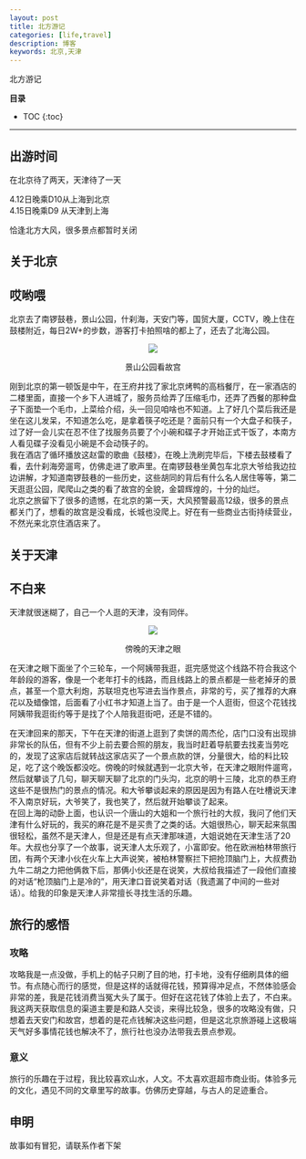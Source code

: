 ```yaml
---
layout: post
title: 北方游记
categories: [life,travel]
description: 博客
keywords: 北京,天津
---
```

北方游记

**目录**

* TOC
{:toc}

---


## 出游时间
在北京待了两天，天津待了一天  

4.12日晚乘D10从上海到北京  
4.15日晚乘D9 从天津到上海  

恰逢北方大风，很多景点都暂时关闭

## 关于北京
**哎哟喂**  
---
北京去了南锣鼓巷，景山公园，什刹海，天安门等，国贸大厦，CCTV，晚上住在鼓楼附近，每日2W+的步数，游客打卡拍照啥的都上了，还去了北海公园。  

<div align="center"><img width="auto" height="auto" src="{{ assets_base_url }}/images/blog/2025-04-13-景山公园.jpg"/>
<p>景山公园看故宫</p>
</div>  

刚到北京的第一顿饭是中午，在王府井找了家北京烤鸭的高档餐厅，在一家酒店的二楼里面，直接一个乡下人进城了，服务员给弄了压缩毛巾，还弄了西餐的那种盘子下面垫一个毛巾，上菜给介绍，头一回见咱啥也不知道。上了好几个菜后我还是坐在这儿发呆，不知道怎么吃，是拿着筷子吃还是？面前只有一个大盘子和筷子，过了好一会儿实在忍不住了找服务员要了个小碗和碟子才开始正式干饭了，本南方人看见碟子没看见小碗是不会动筷子的。  
我在酒店了循环播放这赵雷的歌曲《鼓楼》，在晚上洗刷完毕后，下楼去鼓楼看了看，去什刹海旁遛弯，仿佛走进了歌声里。在南锣鼓巷坐黄包车北京大爷给我边拉边讲解，才知道南锣鼓巷的一些历史，这些胡同的背后有什么名人居住等等，第二天逛逛公园，爬爬山之类的看了故宫的全貌，金碧辉煌的，十分的灿烂。  
北京之旅留下了很多的遗憾，在北京的第一天，大风预警最高12级，很多的景点都关门了，想看的故宫是没看成，长城也没爬上。好在有一些商业古街持续营业，不然光来北京住酒店来了。


## 关于天津
**不白来**  
---
天津就很迷糊了，自己一个人逛的天津，没有同伴。  

<div align="center"><img width="auto" height="auto" src="{{ assets_base_url }}/images/blog/2025-04-14-天津之眼.jpg"/>
<p>傍晚的天津之眼</p>
</div>  

在天津之眼下面坐了个三轮车，一个阿姨带我逛，逛完感觉这个线路不符合我这个年龄段的游客，像是一个老年打卡的线路，而且线路上的景点都是一些老掉牙的景点，甚至一个意大利炮，苏联坦克也写进去当作景点，非常的亏，买了推荐的大麻花以及蜡像馆，后面看了小红书才知道上当了。由于是一个人逛街，但这个花钱找阿姨带我逛街约等于是找了个人陪我逛街吧，还是不错的。  

在天津回来的那天，下午在天津的街道上逛到了卖饼的周杰伦，店门口没有出现排非常长的队伍，但有不少上前去要合照的朋友，我当时赶着导航要去找麦当劳吃的，发现了这家店后就转战这家店买了一个景点款的饼，分量很大，给的料比较足，吃了这个晚饭都没吃。傍晚的时候就遇到一北京大爷，在天津之眼附件遛弯，然后就攀谈了几句，聊天聊天聊了北京的门头沟，北京的明十三陵，北京的恭王府这些不是很热门的景点的情况。和大爷攀谈起来的原因是因为有路人在吐槽说天津不入南京好玩，大爷笑了，我也笑了，然后就开始攀谈了起来。  
在回上海的动卧上面，也认识一个唐山的大姐和一个旅行社的大叔，我问了他们天津有什么好玩的，我买的麻花是不是买贵了之类的话。大姐很热心，聊天起来氛围很轻松，虽然不是天津人，但是还是有点天津那味道，大姐说她在天津生活了20年。大叔也分享了一个故事，说天津人太乐观了，小富即安。他在欧洲柏林带旅行团，有两个天津小伙在火车上大声说笑，被柏林警察拦下把抢顶脑门上，大叔费劲九牛二胡之力把他俩救下后，那俩小伙还是在说笑，大叔给我描述了一段他们直接的对话“枪顶脑门上是冷的”，用天津口音说笑着对话（我遗漏了中间的一些对话）。给我的印象是天津人非常擅长寻找生活的乐趣。


## 旅行的感悟

### 攻略

攻略我是一点没做，手机上的帖子只刷了目的地，打卡地，没有仔细刷具体的细节。有点随心而行的感觉，但是这样的话就得花钱，预算得冲足点，不然体验感会非常的差，我是花钱消费当冤大头了属于。但好在这花钱了体验上去了，不白来。  
我这两天获取信息的渠道主要是和路人交谈，来得比较急，很多的攻略没有做，只想着去天安门和故宫，想着的是花点钱解决这些问题，但是这北京旅游碰上这极端天气好多事情花钱也解决不了，旅行社也没办法带我去景点参观。

### 意义

旅行的乐趣在于过程，我比较喜欢山水，人文。不太喜欢逛超市商业街。体验多元的文化，遇见不同的文章里写的故事。仿佛历史穿越，与古人的足迹重合。

## 申明
故事如有冒犯，请联系作者下架